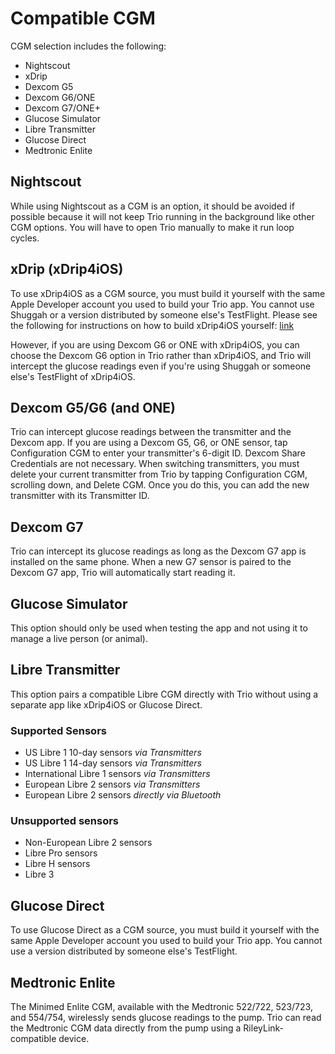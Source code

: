 # Compatible CGM

CGM selection includes the following:
* Nightscout
* xDrip
* Dexcom G5
* Dexcom G6/ONE
* Dexcom G7/ONE+
* Glucose Simulator
* Libre Transmitter
* Glucose Direct
* Medtronic Enlite

## Nightscout
While using Nightscout as a CGM is an option, it should be avoided if possible because it will not keep Trio running in the background like other CGM options. You will have to open Trio manually to make it run loop cycles.

## xDrip (xDrip4iOS)
To use xDrip4iOS as a CGM source, you must build it yourself with the same Apple Developer account you used to build your Trio app. You cannot use Shuggah or a version distributed by someone else's TestFlight. Please see the following for instructions on how to build xDrip4iOS yourself: [link](../../operate/build.html#xdrip4ios-or-glucose-direct-as-cgm-source)

However, if you are using Dexcom G6 or ONE with xDrip4iOS, you can choose the Dexcom G6 option in Trio rather than xDrip4iOS, and Trio will intercept the glucose readings even if you're using Shuggah or someone else's TestFlight of xDrip4iOS.

## Dexcom G5/G6 (and ONE)
Trio can intercept glucose readings between the transmitter and the Dexcom app. If you are using a Dexcom G5, G6, or ONE sensor, tap Configuration CGM to enter your transmitter's 6-digit ID. Dexcom Share Credentials are not necessary. When switching transmitters, you must delete your current transmitter from Trio by tapping Configuration CGM, scrolling down, and Delete CGM. Once you do this, you can add the new transmitter with its Transmitter ID.

## Dexcom G7
Trio can intercept its glucose readings as long as the Dexcom G7 app is installed on the same phone. When a new G7 sensor is paired to the Dexcom G7 app, Trio will automatically start reading it.

## Glucose Simulator
This option should only be used when testing the app and not using it to manage a live person (or animal).

## Libre Transmitter
This option pairs a compatible Libre CGM directly with Trio without using a separate app like xDrip4iOS or Glucose Direct.

### Supported Sensors
* US Libre 1 10-day sensors *via Transmitters*
* US Libre 1 14-day sensors *via Transmitters*
* International Libre 1 sensors *via Transmitters*
* European Libre 2 sensors *via Transmitters*
* European Libre 2 sensors *directly via Bluetooth*

### Unsupported sensors
* Non-European Libre 2 sensors
* Libre Pro sensors
* Libre H sensors
* Libre 3
  
## Glucose Direct
To use Glucose Direct as a CGM source, you must build it yourself with the same Apple Developer account you used to build your Trio app. You cannot use a version distributed by someone else's TestFlight.

## Medtronic Enlite
The Minimed Enlite CGM, available with the Medtronic 522/722, 523/723, and 554/754, wirelessly sends glucose readings to the pump. Trio can read the Medtronic CGM data directly from the pump using a RileyLink-compatible device.

